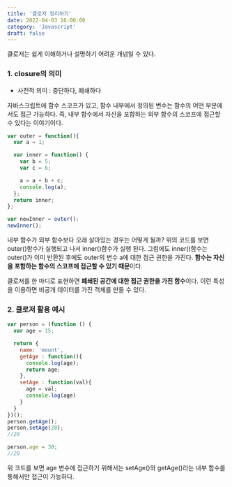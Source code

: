 ```yaml
---
title: '클로저 정리하기'
date: 2022-04-03 16:00:00
category: 'Javascript'
draft: false
---
```


클로저는 쉽게 이해하거나 설명하기 어려운 개념일 수 있다.

### 1. closure의 의미

- 사전적 의미 : 중단하다, 폐쇄하다

자바스크립트에 함수 스코프가 있고, 함수 내부에서 정의된 변수는 함수의 어떤 부분에서도 접근 가능하다. 즉, 내부 함수에서 자신을 포함하는 외부 함수의 스코프에 접근할 수 있다는 이야기이다.

```Javascript
var outer = function(){
  var a = 1;

  var inner = function() {
    var b = 5;
    var c = 6;

    a = a + b + c;
    console.log(a);
  };
  return inner;
};

var newInner = outer();
newInner();
```

내부 함수가 외부 함수보다 오래 살아있는 경우는 어떻게 될까? 위의 코드를 보면 outer()함수가 실행되고 나서 inner()함수가 실행 된다. 그럼에도 inner()함수는 outer()가 이미 반환된 후에도 outer의 변수 a에 대한 접근 권한을 가진다. **함수는 자신을 포함하는 함수의 스코프에 접근할 수 있기 때문**이다.

클로저를 한 마디로 표현하면 **폐쇄된 공간에 대한 접근 권한을 가진 함수**이다. 이런 특성을 이용하면 비공개 데이터를 가진 객체를 만들 수 있다.

### 2. 클로저 활용 예시

```Javascript
var person = (function () {
  var age = 15;

  return {
    name: 'mount',
    getAge : function(){
      console.log(age);
      return age;
    },
    setAge : function(val){
      age = val;
      console.log(age)
    }
  }
})();
person.getAge();
person.setAge(20);
//20

person.age = 30;
//20
```

위 코드를 보면 age 변수에 접근하기 위해서는 setAge()와 getAge()라는 내부 함수를 통해서만 접근이 가능하다.
